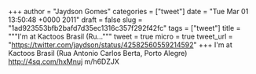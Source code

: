 
+++
author = "Jaydson Gomes"
categories = ["tweet"]
date = "Tue Mar 01 13:50:48 +0000 2011"
draft = false
slug = "1ad923553bfb2bafd7d35ec1316c357f292f42fc"
tags = ["tweet"]
title = """I'm at Kactoos Brasil (Ru..."""
tweet = true
micro = true
tweet_url = "https://twitter.com/jaydson/status/42582560559214592"
+++
I'm at Kactoos Brasil (Rua Antonio Carlos Berta, Porto Alegre) http://4sq.com/hxMnuj
m/h6DZJX
